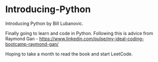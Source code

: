 # Introducing-Python
Introducing Python by Bill Lubanovic. 

Finally going to learn and code in Python.  Following this is advice from Raymond Gan - https://www.linkedin.com/pulse/my-ideal-coding-bootcamp-raymond-gan/  

Hoping to take a month to read the book and start LeetCode. 
